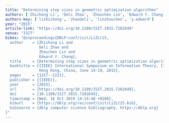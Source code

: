 ```yaml
---
title: "Determining step sizes in geometric optimization algorithms"
authors: ['Zhizhong Li', 'Deli Zhao', 'Zhouchen Lin', 'Edward Y. Chang']
authors-key: ['lizhizhong', 'zhaodeli', 'linzhouchen', 'y.edward']
year: "2015"
article-link: "https://doi.org/10.1109/ISIT.2015.7282649"
venue: "ISIT"
bibex: "@inproceedings{DBLP:conf/isit/LiZLC15,
  author    = {Zhizhong Li and
               Deli Zhao and
               Zhouchen Lin and
               Edward Y. Chang},
  title     = {Determining step sizes in geometric optimization algorithms},
  booktitle = {{IEEE} International Symposium on Information Theory, {ISIT} 2015,
               Hong Kong, China, June 14-19, 2015},
  pages     = {1217--1221},
  publisher = {{IEEE}},
  year      = {2015},
  url       = {https://doi.org/10.1109/ISIT.2015.7282649},
  doi       = {10.1109/ISIT.2015.7282649},
  timestamp = {Wed, 16 Oct 2019 14:14:48 +0200},
  biburl    = {https://dblp.org/rec/conf/isit/LiZLC15.bib},
  bibsource = {dblp computer science bibliography, https://dblp.org}
}"
---
```

